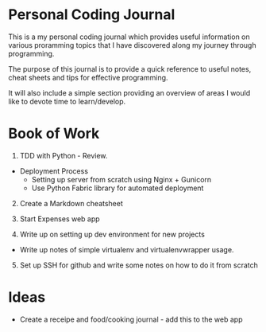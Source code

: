 Personal Coding Journal
=======================

This is a my personal coding journal which provides
useful information on various proramming topics that 
I have discovered along my journey through programming.

The purpose of this journal is to provide a quick reference
to useful notes, cheat sheets and tips for effective
programming.

It will also include a simple section providing an
overview of areas I would like to devote time to
learn/develop.

Book of Work
============

1. TDD with Python - Review.
  * Deployment Process
    - Setting up server from scratch using Nginx + Gunicorn  
    - Use Python Fabric library for automated deployment

2. Create a Markdown cheatsheet

3. Start Expenses web app

4. Write up on setting up dev environment for new projects
  * Write up notes of simple virtualenv and virtualenvwrapper usage.

5. Set up SSH for github and write some notes on how to do it from  scratch

Ideas
=====

* Create a receipe and food/cooking journal - add this to the web app
